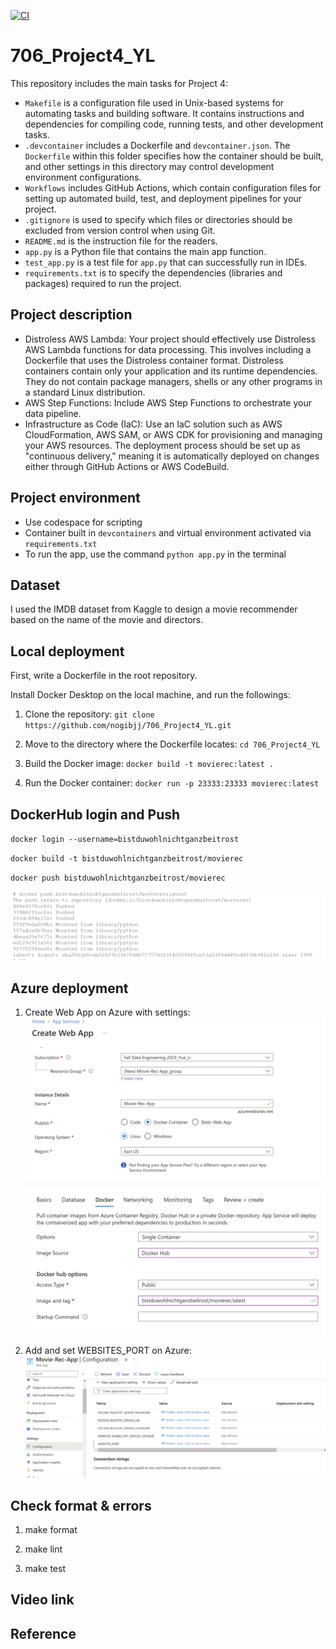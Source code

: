 [![CI](https://github.com/nogibjj/706_Project4_YL/actions/workflows/cicd.yml/badge.svg)](https://github.com/nogibjj/706_Project4_YL/actions/workflows/cicd.yml)

# 706_Project4_YL

This repository includes the main tasks for Project 4:

* `Makefile` is a configuration file used in Unix-based systems for automating tasks and building software. It contains instructions and dependencies for compiling code, running tests, and other development tasks.
* `.devcontainer` includes a Dockerfile and `devcontainer.json`. The `Dockerfile` within this folder specifies how the container should be built, and other settings in this directory may control development environment configurations.
* `Workflows` includes GitHub Actions, which contain configuration files for setting up automated build, test, and deployment pipelines for your project.
* `.gitignore` is used to specify which files or directories should be excluded from version control when using Git.
* `README.md` is the instruction file for the readers.
* `app.py` is a Python file that contains the main app function.
* `test_app.py`  is a test file for `app.py` that can successfully run in IDEs.
* `requirements.txt` is to specify the dependencies (libraries and packages) required to run the project.

## Project description

* Distroless AWS Lambda: Your project should effectively use Distroless
AWS Lambda functions for data processing. This involves including a
Dockerfile that uses the Distroless container format. Distroless containers
contain only your application and its runtime dependencies. They do not
contain package managers, shells or any other programs in a standard
Linux distribution.
* AWS Step Functions: Include AWS Step Functions to orchestrate your
data pipeline.
* Infrastructure as Code (IaC): Use an IaC solution such as AWS
CloudFormation, AWS SAM, or AWS CDK for provisioning and managing
your AWS resources. The deployment process should be set up as
"continuous delivery," meaning it is automatically deployed on changes
either through GitHub Actions or AWS CodeBuild.

## Project environment

* Use codespace for scripting
* Container built in `devcontainers` and virtual environment activated via `requirements.txt`
* To run the app, use the command `python app.py` in the terminal

## Dataset

I used the IMDB dataset from Kaggle to design a movie recommender based on the name of the movie and directors. 

## Local deployment

First, write a Dockerfile in the root repository.

Install Docker Desktop on the local machine, and run the followings:

1. Clone the repository: `git clone https://github.com/nogibjj/706_Project4_YL.git`

2. Move to the directory where the Dockerfile locates: `cd 706_Project4_YL`

3. Build the Docker image: `docker build -t movierec:latest .`

4. Run the Docker container: `docker run -p 23333:23333 movierec:latest`

## DockerHub login and Push

`docker login --username=bistduwohlnichtganzbeitrost`

`docker build -t bistduwohlnichtganzbeitrost/movierec`

`docker push bistduwohlnichtganzbeitrost/movierec`

![Alt text](images/dockerpush.png)

## Azure deployment

1. Create Web App on Azure with settings:
![Alt text](images/azure01.png)
![Alt text](images/azure02.png)

2. Add and set WEBSITES_PORT on Azure:
![Alt text](images/configuration.png)

## Check format & errors

1. make format

2. make lint

3. make test


## Video link


## Reference

